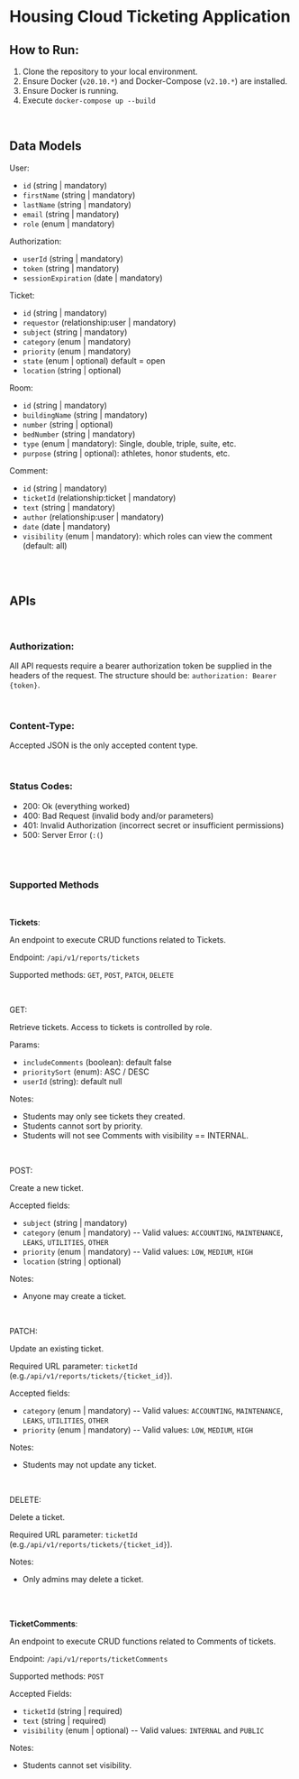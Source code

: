 # Housing Cloud Ticketing Application

## How to Run:

1. Clone the repository to your local environment.
2. Ensure Docker (`v20.10.*`) and Docker-Compose (`v2.10.*`) are installed.
3. Ensure Docker is running.
4. Execute `docker-compose up --build`

<br>

## Data Models

User:
- `id` (string | mandatory)
- `firstName` (string | mandatory)
- `lastName` (string | mandatory)
- `email` (string | mandatory)
- `role` (enum | mandatory)

Authorization:
- `userId` (string | mandatory)
- `token` (string | mandatory)
- `sessionExpiration` (date | mandatory)

Ticket:
- `id` (string | mandatory)
- `requestor` (relationship:user | mandatory)
- `subject` (string | mandatory)
- `category` (enum | mandatory)
- `priority` (enum | mandatory)
- `state` (enum | optional) default = open
- `location` (string | optional)


Room:
- `id` (string | mandatory)
- `buildingName` (string | mandatory)
- `number` (string | optional)
- `bedNumber` (string | mandatory)
- `type` (enum | mandatory): Single, double, triple, suite, etc.
- `purpose` (string | optional): athletes, honor students, etc.

Comment:
- `id` (string | mandatory)
- `ticketId` (relationship:ticket | mandatory)
- `text` (string | mandatory)
- `author` (relationship:user | mandatory)
- `date` (date | mandatory)
- `visibility` (enum | mandatory): which roles can view the comment (default: all)

<br>
<br>

## APIs
<br>

### Authorization:
All API requests require a bearer authorization token be supplied in the headers of the request. The structure should be: `authorization: Bearer {token}`.

<br>

### Content-Type:
Accepted JSON is the only accepted content type.

<br>

### Status Codes:

- 200: Ok (everything worked)
- 400: Bad Request (invalid body and/or parameters)
- 401: Invalid Authorization (incorrect secret or insufficient permissions)
- 500: Server Error (`:(`)

<br>
<br>

### Supported Methods

<br>

**Tickets**:

An endpoint to execute CRUD functions related to Tickets.

Endpoint: `/api/v1/reports/tickets`

Supported methods: `GET`, `POST`, `PATCH`, `DELETE`

<br>

GET:

Retrieve tickets. Access to tickets is controlled by role.

Params:
- `includeComments` (boolean): default false
- `prioritySort` (enum): ASC / DESC
- `userId` (string): default null

Notes:
- Students may only see tickets they created.
- Students cannot sort by priority.
- Students will not see Comments with visibility == INTERNAL.

<br>

POST:

Create a new ticket.

Accepted fields:

- `subject` (string | mandatory)
- `category` (enum | mandatory) -- Valid values: `ACCOUNTING`, `MAINTENANCE`, `LEAKS`, `UTILITIES`, `OTHER`
- `priority` (enum | mandatory) -- Valid values: `LOW`, `MEDIUM`, `HIGH`
- `location` (string | optional)

Notes:
- Anyone may create a ticket.

<br>

PATCH:

Update an existing ticket.

Required URL parameter: `ticketId` (e.g.`/api/v1/reports/tickets/{ticket_id}`).

Accepted fields:

- `category` (enum | mandatory) -- Valid values: `ACCOUNTING`, `MAINTENANCE`, `LEAKS`, `UTILITIES`, `OTHER`
- `priority` (enum | mandatory) -- Valid values: `LOW`, `MEDIUM`, `HIGH`

Notes:
- Students may not update any ticket.
  

<br>

DELETE:

Delete a ticket.

Required URL parameter: `ticketId` (e.g.`/api/v1/reports/tickets/{ticket_id}`).

Notes:
- Only admins may delete a ticket.

<br>
<br>

**TicketComments**:

An endpoint to execute CRUD functions related to Comments of tickets.

Endpoint: `/api/v1/reports/ticketComments`

Supported methods: `POST`

Accepted Fields:

- `ticketId` (string | required)
- `text` (string | required)
- `visibility` (enum | optional) -- Valid values: `INTERNAL` and `PUBLIC`

Notes:
- Students cannot set visibility.